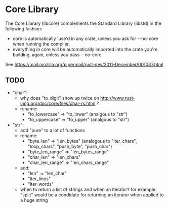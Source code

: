 # Core Library

The Core Library (libcore) complements the Standard Library (libstd) in the following fashion:

* core is automatically 'use'd in any crate, unless you ask for --no-core when running the compiler.
* everything in core will be automatically imported into the crate you're building, again, unless you pass --no-core

See https://mail.mozilla.org/pipermail/rust-dev/2011-December/001037.html

## TODO

* "char":
  * why does "to_digit" show up twice on http://www.rust-lang.org/doc/core/files/char-rs.html ?
  * rename:
      * "to_lowercase" => "to_lower" (analgous to "str")
      * "to_uppercase" => "to_upper" (analgous to "str")
* "str":
  * add "pure" to a lot of functions
  * rename:
      * "byte_len" => "len_bytes" (analogous to "iter_chars", "loop_chars", "push_byte", "push_char")
      * "byte_len_range" => "len_bytes_range"
      * "char_len" => "len_chars"
      * "char_len_range" => "len_chars_range"
  * add:
      * "len" := "len_char"
      * "iter_lines"
      * "iter_words"
  * when to return a list of strings and when an iterator? for example "split" would be a condidate for returning an iterator when applied to a huge string